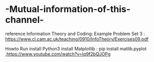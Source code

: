 # -Mutual-information-of-this-channel-

reference
 Information Theory and Coding: Example Problem Set 3 : https://www.cl.cam.ac.uk/teaching/0910/InfoTheory/Exercises09.pdf

Howto Run
  install Python3
  install Matplotlib : pip install matlib.pyplot ,https://www.youtube.com/watch?v=Iq9f2bQJOPg
